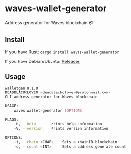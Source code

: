 # waves-wallet-generator
Address generator for Waves blockchain :credit_card:

## Install
If you have Rust: `cargo install waves-wallet-generator`

If you have Debian/Ubuntu: [Releases](https://github.com/waves-rust/waves-wallet-generator/releases)

## Usage

```bash
walletgen 0.1.0
DEADBLACKCLOVER <deadblackclover@protonmail.com>
CLI address generator for Waves blockchain

USAGE:
    waves-wallet-generator [OPTIONS]

FLAGS:
    -h, --help       Prints help information
    -V, --version    Prints version information

OPTIONS:
    -i, --chain <CHAR>    Sets a chainID blockchain
    -c, --count <INT>     Sets a address generate count
```
